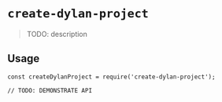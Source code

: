 # `create-dylan-project`

> TODO: description

## Usage

```
const createDylanProject = require('create-dylan-project');

// TODO: DEMONSTRATE API
```
